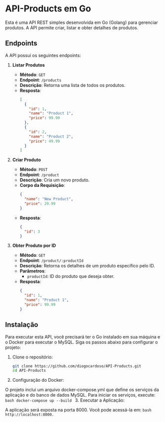 # API-Products em Go

Esta é uma API REST simples desenvolvida em Go (Golang) para gerenciar produtos. A API permite criar, listar e obter detalhes de produtos.

## Endpoints

A API possui os seguintes endpoints:

1. **Listar Produtos**
   - **Método**: `GET`
   - **Endpoint**: `/products`
   - **Descrição**: Retorna uma lista de todos os produtos.
   - **Resposta**:
     ```json
     [
       {
         "id": 1,
         "name": "Product 1",
         "price": 99.99
       },
       {
         "id": 2,
         "name": "Product 2",
         "price": 49.99
       }
     ]
     ```

2. **Criar Produto**
   - **Método**: `POST`
   - **Endpoint**: `/product`
   - **Descrição**: Cria um novo produto.
   - **Corpo da Requisição**:
     ```json
     {
       "name": "New Product",
       "price": 29.99
     }
     ```
   - **Resposta**:
     ```json
     {
       "id": 3
     }
     ```

3. **Obter Produto por ID**
   - **Método**: `GET`
   - **Endpoint**: `/product/:productId`
   - **Descrição**: Retorna os detalhes de um produto específico pelo ID.
   - **Parâmetros**:
     - `productId`: ID do produto que deseja obter.
   - **Resposta**:
     ```json
     {
       "id": 1,
       "name": "Product 1",
       "price": 99.99
     }
     ```

## Instalação

Para executar esta API, você precisará ter o Go instalado em sua máquina e o Docker para executar o MySQL. Siga os passos abaixo para configurar o projeto:

1. Clone o repositório:
   ```bash
   git clone https://github.com/diogocardoso/API-Products.git
   cd API-Products
   ``` 
2. Configuração do Docker:

O projeto inclui um arquivo docker-compose.yml que define os serviços da aplicação e do banco de dados MySQL. Para iniciar os serviços, execute:
    ```bash
    docker-compose up --build
    ``` 
3. Executar a Aplicação:

A aplicação será exposta na porta 8000. Você pode acessá-la em:
    ```bash
    http://localhost:8000.
    ```
